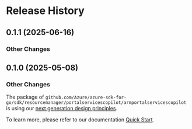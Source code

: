 # Release History

## 0.1.1 (2025-06-16)
### Other Changes


## 0.1.0 (2025-05-08)
### Other Changes

The package of `github.com/Azure/azure-sdk-for-go/sdk/resourcemanager/portalservicescopilot/armportalservicescopilot` is using our [next generation design principles](https://azure.github.io/azure-sdk/general_introduction.html).

To learn more, please refer to our documentation [Quick Start](https://aka.ms/azsdk/go/mgmt).